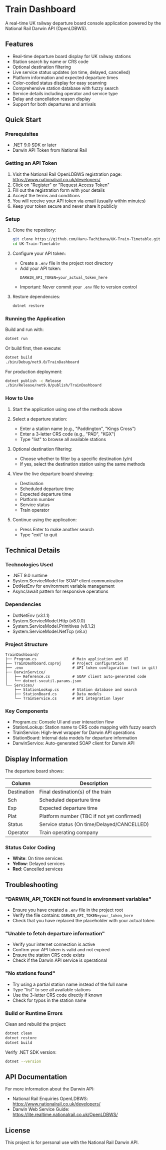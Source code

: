 # Train Dashboard

A real-time UK railway departure board console application powered by the National Rail Darwin API (OpenLDBWS).

## Features

- Real-time departure board display for UK railway stations
- Station search by name or CRS code
- Optional destination filtering
- Live service status updates (on time, delayed, cancelled)
- Platform information and expected departure times
- Color-coded status display for easy scanning
- Comprehensive station database with fuzzy search
- Service details including operator and service type
- Delay and cancellation reason display
- Support for both departures and arrivals


## Quick Start

### Prerequisites

- .NET 9.0 SDK or later
- Darwin API Token from National Rail

### Getting an API Token

1. Visit the National Rail OpenLDBWS registration page: https://www.nationalrail.co.uk/developers/
2. Click on "Register" or "Request Access Token"
3. Fill out the registration form with your details
4. Accept the terms and conditions
5. You will receive your API token via email (usually within minutes)
6. Keep your token secure and never share it publicly

### Setup

1. Clone the repository:
   ```bash
   git clone https://github.com/Haru-Tachibana/UK-Train-Timetable.git
   cd UK-Train-Timetable
   ```

2. Configure your API token:
   - Create a `.env` file in the project root directory
   - Add your API token:
     ```
     DARWIN_API_TOKEN=your_actual_token_here
     ```
   - Important: Never commit your `.env` file to version control

3. Restore dependencies:
   ```bash
   dotnet restore
   ```

### Running the Application

Build and run with:
```bash
dotnet run
```

Or build first, then execute:
```bash
dotnet build
./bin/Debug/net9.0/TrainDashboard
```

For production deployment:
```bash
dotnet publish -c Release
./bin/Release/net9.0/publish/TrainDashboard
```

### How to Use

1. Start the application using one of the methods above

2. Select a departure station:
   - Enter a station name (e.g., "Paddington", "Kings Cross")
   - Enter a 3-letter CRS code (e.g., "PAD", "KGX")
   - Type "list" to browse all available stations

3. Optional destination filtering:
   - Choose whether to filter by a specific destination (y/n)
   - If yes, select the destination station using the same methods

4. View the live departure board showing:
   - Destination
   - Scheduled departure time
   - Expected departure time
   - Platform number
   - Service status
   - Train operator

5. Continue using the application:
   - Press Enter to make another search
   - Type "exit" to quit


## Technical Details

### Technologies Used

- .NET 9.0 runtime
- System.ServiceModel for SOAP client communication
- DotNetEnv for environment variable management
- Async/await pattern for responsive operations

### Dependencies

- DotNetEnv (v3.1.1)
- System.ServiceModel.Http (v8.0.0)
- System.ServiceModel.Primitives (v8.1.2)
- System.ServiceModel.NetTcp (v8.x)

### Project Structure

```
TrainDashboard/
├── Program.cs                # Main application and UI
├── TrainDashboard.csproj     # Project configuration
├── .env                      # API token configuration (not in git)
├── DarwinService/
│   ├── Reference.cs          # SOAP client auto-generated code
│   └── dotnet-svcutil.params.json
└── Services/
    ├── StationLookup.cs      # Station database and search
    ├── StationBoard.cs       # Data models
    └── TrainService.cs       # API integration layer
```

### Key Components

- Program.cs: Console UI and user interaction flow
- StationLookup: Station name to CRS code mapping with fuzzy search
- TrainService: High-level wrapper for Darwin API operations
- StationBoard: Internal data models for departure information
- DarwinService: Auto-generated SOAP client for Darwin API

## Display Information

The departure board shows:

| Column | Description |
|--------|-------------|
| Destination | Final destination(s) of the train |
| Sch | Scheduled departure time |
| Exp | Expected departure time |
| Plat | Platform number (TBC if not yet confirmed) |
| Status | Service status (On time/Delayed/CANCELLED) |
| Operator | Train operating company |

### Status Color Coding

- **White**: On time services
- **Yellow**: Delayed services
- **Red**: Cancelled services

## Troubleshooting

### "DARWIN_API_TOKEN not found in environment variables"

- Ensure you have created a `.env` file in the project root
- Verify the file contains: `DARWIN_API_TOKEN=your_token_here`
- Check that you have replaced the placeholder with your actual token

### "Unable to fetch departure information"

- Verify your internet connection is active
- Confirm your API token is valid and not expired
- Ensure the station CRS code exists
- Check if the Darwin API service is operational

### "No stations found"

- Try using a partial station name instead of the full name
- Type "list" to see all available stations
- Use the 3-letter CRS code directly if known
- Check for typos in the station name

### Build or Runtime Errors

Clean and rebuild the project:
```bash
dotnet clean
dotnet restore
dotnet build
```

Verify .NET SDK version:
```bash
dotnet --version
```

## API Documentation

For more information about the Darwin API:
- National Rail Enquiries OpenLDBWS: https://www.nationalrail.co.uk/developers/
- Darwin Web Service Guide: https://lite.realtime.nationalrail.co.uk/OpenLDBWS/

## License

This project is for personal use with the National Rail Darwin API.